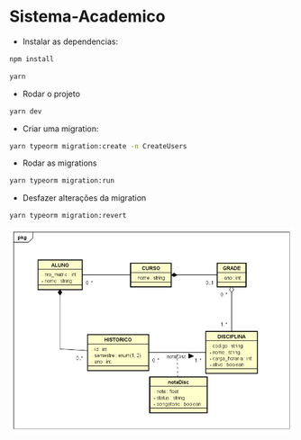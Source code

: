 # Sistema-Academico

* Instalar as dependencias:

```bash
npm install
```

```bash
yarn
```

* Rodar o projeto

```bash
yarn dev
```

* Criar uma migration:

```bash
yarn typeorm migration:create -n CreateUsers
```

* Rodar as migrations

```bash
yarn typeorm migration:run
```

* Desfazer alterações da migration

```bash
yarn typeorm migration:revert
```

![Image](https://github.com/ygor-salles/MVC-BD-Academico/blob/master/02_MVC-BD-SQL-Academico/assets/MODELAGEM.png "Modelagem do sistema")
